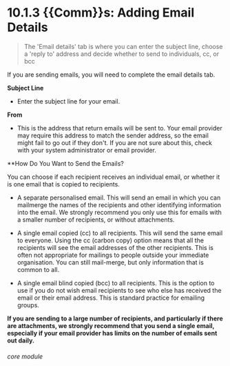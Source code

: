 # 10.1.3 {{Comm}}s: Adding Email Details

> The 'Email details' tab is where you can enter the subject line, choose a 'reply to' address and decide whether to send to individuals, cc, or bcc

If you are sending emails, you will need to complete the email details tab.  

**Subject Line**

- Enter the subject line for your email.

**From**

- This is the address that return emails will be sent to. Your email provider may require this address to match the sender address, so the email might fail to go out if they don't. If you are not sure about this, check with your system administrator or email provider.

**How Do You Want to Send the Emails?

You can choose if each recipient receives an individual email, or whether it is one email that is copied to recipients.

- A separate personalised email.  This will send an email in which you can mailmerge the names of the recipients and other identifying information into the email.  We strongly recommend you only use this for emails with a smaller number of recipients, or without attachments.

- A single email copied (cc) to all recipients.  This will send the same email to everyone.  Using the cc (carbon copy) option means that all the recipients will see the email addresses of the other recipients.  This is often not appropriate for mailings to people outside your immediate organisation.  You can still mail-merge, but only information that is common to all.

- A single email blind copied (bcc) to all recipients.  This is the option to use if you do not wish email recipients to see who else has received the email or their email address.  This is standard practice for emailing groups. 

**If you are sending to a large number of recipients, and particularly if there are attachments, we strongly recommend that you send a single email, especially if your email provider has limits on the number of emails sent out daily.**


###### core module



